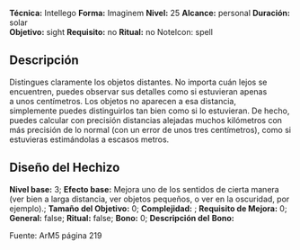 
**Técnica:** Intellego
**Forma:** Imaginem
**Nivel:** 25
**Alcance:** personal 
**Duración:** solar  
**Objetivo:** sight
**Requisito:** no
**Ritual:** no
NoteIcon: spell




## Descripción 
<p>Distingues claramente los objetos distantes. No importa cuán lejos se encuentren, puedes observar sus detalles como si estuvieran apenas a unos centímetros. Los objetos no aparecen a esa distancia, simplemente puedes distinguirlos tan bien como si lo estuvieran. De hecho, puedes calcular con precisión distancias alejadas muchos kilómetros con más precisión de lo normal (con un error de unos tres centímetros), como si estuvieras estimándolas a escasos metros.</p>

## Diseño del Hechizo 

**Nivel base:** 3; **Efecto base:** Mejora uno de los sentidos de cierta manera (ver bien a larga distancia, ver objetos pequeños, o ver en la oscuridad, por ejemplo).;  **Tamaño del **Objetivo:**** 0; **Complejidad:** ; **Requisito de Mejora:** 0; **General:** false; **Ritual:** false; **Bono:** 0; **Descripción del** **Bono:** 

Fuente: ArM5 página 219